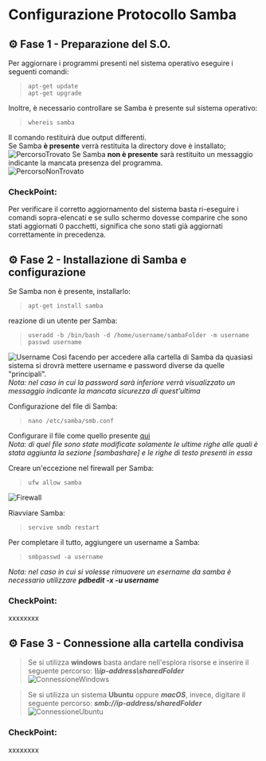 # Configurazione Protocollo Samba

## :gear: Fase 1 - Preparazione del S.O.
Per aggiornare i programmi presenti nel sistema operativo eseguire i seguenti comandi: <br>
>     apt-get update
>     apt-get upgrade

Inoltre, è necessario controllare se Samba è presente sul sistema operativo: <br>
>     whereis samba
Il comando restituirà due output differenti. <br>
Se Samba **è presente** verrà restituita la directory dove è installato; <br>
![PercorsoTrovato]()
Se Samba **non è presente** sarà restituito un messaggio indicante la mancata presenza del programma. <br>
![PercorsoNonTrovato]()
 
### CheckPoint:
Per verificare il corretto aggiornamento del sistema basta ri-eseguire i comandi sopra-elencati e se sullo schermo dovesse comparire che sono stati aggiornati 0 pacchetti, significa che sono stati già aggiornati correttamente in precedenza.


## :gear: Fase 2 - Installazione di Samba e configurazione

Se Samba non è presente, installarlo:
>     apt-get install samba

reazione di un utente per Samba: <br>
>     useradd -b /bin/bash -d /home/username/sambaFolder -m username
>     passwd username
![Username]()
Così facendo per accedere alla cartella di Samba da quasiasi sistema si drovrà mettere username e password diverse da quelle "principali". <br>
_Nota: nel caso in cui la password sarà inferiore verrà visualizzato un messaggio indicante la mancata sicurezza di quest'ultima_ <br>

Configurazione del file di Samba: <br>
>     nano /etc/samba/smb.conf
Configurare il file come quello presente [qui](/SMB/Files/smb.conf) <br>
_Nota: di quel file sono state modificate solamente le ultime righe alle quali è stata aggiunta la sezione [sambashare] e le righe di testo presenti in essa_ <br>

Creare un'eccezione nel firewall per Samba: <br>
>     ufw allow samba
![Firewall]()

Riavviare Samba: <br>
>     servive smdb restart

Per completare il tutto, aggiungere un username a Samba:
>     smbpasswd -a username
_Nota: nel caso in cui si volesse rimuovere un esername da samba è necessario utilizzare ***pdbedit -x -u username***_

### CheckPoint:
xxxxxxxx


## :gear: Fase 3 - Connessione alla cartella condivisa
> Se si utilizza **windows** basta andare nell'esplora risorse e inserire il seguente percorso: ***\\\ip-address\sharedFolder*** <br>
![ConnessioneWindows](/SMB/Immagini/ConnessioneWindows)

> Se si utilizza un sistema **Ubuntu** oppure ***macOS***, invece, digitare il seguente percorso: ***smb://ip-address/sharedFolder*** <br>
![ConnessioneUbuntu](/SMB/Immagini/ConnessioneUbuntu)

### CheckPoint:
xxxxxxxx
